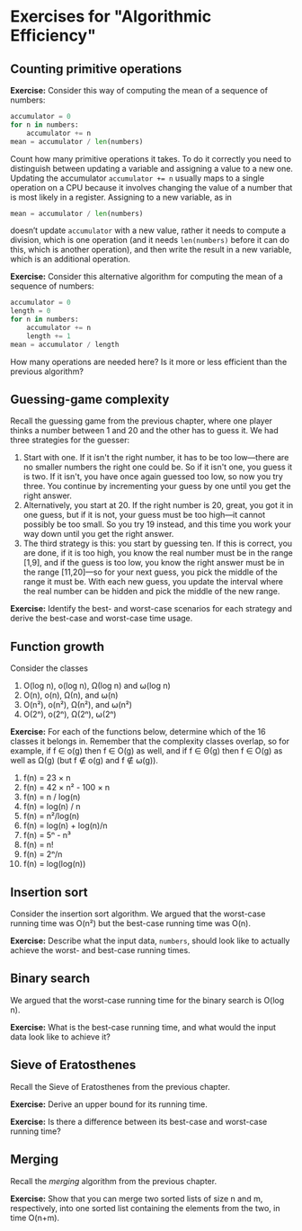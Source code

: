 # Exercises for "Algorithmic Efficiency"

## Counting primitive operations

**Exercise:** Consider this way of computing the mean of a sequence of numbers:

```python
accumulator = 0
for n in numbers:
	accumulator += n
mean = accumulator / len(numbers)
```

Count how many primitive operations it takes. To do it correctly you need to distinguish between updating a variable and assigning a value to a new one. Updating the accumulator `accumulator += n` usually maps to a single operation on a CPU because it involves changing the value of a number that is most likely in a register. Assigning to a new variable, as in

```python
mean = accumulator / len(numbers)
```

doesn’t update `accumulator` with a new value, rather it needs to compute a division, which is one operation (and it needs `len(numbers)` before it can do this, which is another operation), and then write the result in a new variable, which is an additional operation.

**Exercise:** Consider this alternative algorithm for computing the mean of a sequence of numbers:

```python
accumulator = 0
length = 0
for n in numbers:
	accumulator += n
	length += 1
mean = accumulator / length
```

How many operations are needed here? Is it more or less efficient than the previous algorithm?


## Guessing-game complexity


Recall the guessing game from the previous chapter, where one player thinks a number between 1 and 20 and the other has to guess it. We had three strategies for the guesser:

1. Start with one. If it isn't the right number, it has to be too low—there are no smaller numbers the right one could be. So if it isn't one, you guess it is two. If it isn't, you have once again guessed too low, so now you try three. You continue by incrementing your guess by one until you get the right answer.
2. Alternatively, you start at 20. If the right number is 20, great, you got it in one guess, but if it is not, your guess must be too high—it cannot possibly be too small. So you try 19 instead, and this time you work your way down until you get the right answer.
3. The third strategy is this: you start by guessing ten. If this is correct, you are done, if it is too high, you know the real number must be in the range [1,9], and if the guess is too low, you know the right answer must be in the range [11,20]—so for your next guess, you pick the middle of the range it must be. With each new guess, you update the interval where the real number can be hidden and pick the middle of the new range.

**Exercise:** Identify the best- and worst-case scenarios for each strategy and derive the best-case and worst-case time usage.


## Function growth

Consider the classes 

1. O(log n), o(log n), Ω(log n) and ⍵(log n)
3. O(n), o(n), Ω(n), and ⍵(n)
4. O(n²), o(n²), Ω(n²), and ⍵(n²)
5. O(2ⁿ), o(2ⁿ), Ω(2ⁿ), ⍵(2ⁿ)

**Exercise:** For each of the functions below, determine which of the 16 classes it belongs in. Remember that the complexity classes overlap, so for example, if f ∈ o(g) then f ∈ O(g) as well, and if f ∈ Θ(g) then f ∈ O(g) as well as Ω(g) (but f ∉ o(g) and f ∉ ⍵(g)).

1. f(n) = 23 × n
2. f(n) = 42 × n² - 100 × n
3. f(n) = n / log(n)
4. f(n) = log(n) / n
5. f(n) = n²/log(n)
6. f(n) = log(n) + log(n)/n
7. f(n) = 5ⁿ - n³
8. f(n) = n!
9. f(n) = 2ⁿ/n
10. f(n) = log(log(n))



## Insertion sort

Consider the insertion sort algorithm. We argued that the worst-case running time was O(n²) but the best-case running time was O(n).

**Exercise:** Describe what the input data, `numbers`, should look like to actually achieve the worst- and best-case running times.


## Binary search

We argued that the worst-case running time for the binary search is O(log n).

**Exercise:** What is the best-case running time, and what would the input data look like to achieve it?



## Sieve of Eratosthenes

Recall the Sieve of Eratosthenes from the previous chapter. 

**Exercise:** Derive an upper bound for its running time. 

**Exercise:** Is there a difference between its best-case and worst-case running time?


## Merging

Recall the *merging* algorithm from the previous chapter.

**Exercise:** Show that you can merge two sorted lists of size n and m, respectively, into one sorted list containing the elements from the two, in time O(n+m).

